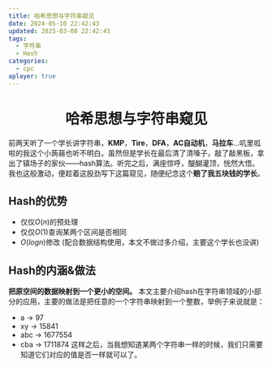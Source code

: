 ```yaml
---
title: 哈希思想与字符串窥见
date: 2024-05-10 22:42:43
updated: 2025-03-08 22:42:43
tags:
  - 字符串
  - Hash
categories:
  - cpc
aplayer: true
---
```



# <center>哈希思想与字符串窥见<center/>
前两天听了一个学长讲字符串，**KMP**，**Tire**，**DFA**，**AC自动机**，**马拉车**...叽里呱啦的我这个小蒟蒻也听不明白。虽然但是学长在最后清了清嗓子，敲了敲黑板，拿出了镇场子的家伙——hash算法。听完之后，满座惊呼，醍醐灌顶，恍然大悟。我也这般激动，便趁着这股劲写下这篇窥见，随便纪念这个**赔了我五块钱的学长**。

## Hash的优势
* 仅仅$O(n)$的预处理
* 仅仅$O(1)$查询某两个区间是否相同
* $O(logn)$修改 (配合数据结构使用，本文不做过多介绍，主要这个学长也没讲)

## Hash的内涵&做法
**把原空间的数据映射到一个更小的空间。**
本文主要介绍hash在字符串领域的小部分的应用，主要的做法是把任意的一个字符串映射到一个整数，举例子来说就是：
* a  ->  97
* xy  ->  15841
* abc -> 1677554
* cba -> 1711874
这样之后，当我想知道某两个字符串一样的时候，我们只需要知道它们对应的值是否一样就可以了。

<!-- <font color=red><font size=5>但是怎么映射呢？</font></font> -->

<!-- 
先不多说，看公式
$hash(S)=(S[1]\times b^{n-1} +S[2]\times b^{n-2} +\cdot \cdot \cdot +S[n]\times b^{0}) mod P$
虽然公式向来是每个文章里面最为具体但是抽象的东西，但是这里的公式还是很好理解的（类似于快读，但是每一位乘的是$b$，不是$10$),举一个具体的例子来说的话：
假如取$b=233，p=13331$
$hash(dyt)=(d\times 233^{2}+y\times 233^{1}+t\times 233^{0})mod 13331$
`d` `y` `t`都是字符，对应其ASCII码取值:100,121,116。简单拿计算器算一下$hash(dyt)=4830$ 。在计算的过程中，我们可以拿一个数组来记录每一位的结果，就像这样：
```cpp
for (int i = 0; i < (int)ss.size(); i++)
    {
        arr[cnt] = (arr[cnt - 1] * b + ss[i]) % 13331;
        cnt++;
    }
```
这样的好处是，我们不仅知道了一个字符串的hash值，也可以在$O(1)$下查出某个子串的hash值，就上面的例子来说$hash(yt)=(hash(dyt)-hash(d)\times233^{2})mod13331+13331)mod13331=1647$
而且显然，hash预处理的复杂度为$O(n)$，得到任意子串的复杂度为$O(1)$，对于得到的子串我们也可以$O(1)$进行比较（原字符串比较的复杂度为$O(s)$，s为字符串长度）

## 升级
那么这么做对吗？显然不对。因为它企图将一个无限的东西映射到一个简短的数字上，这显然是错误的并且荒谬的，我们完全可以找到两个不一样的字符串但是它们对应的hash值是一样的。那么这么做对吗？也对，借助这么的方法我们真的有几率得到AC，前提是数据测试点数据不够强大，当然在IOI中我们也能差不多骗的盆满钵满了。那么这么做对吗？可以对，假如你稍稍地升级一下...
据学长描述，正确的概率和你选择的$P$有关，不难注意到这个做法正确的概率为$S\over P$，其中S为字符串的长度，而一般字符串题的字符串的长度都在1000左右，最多也大概不会超过$10^{5}$,对于m个询问，这个概率可能要再加一个m次方，总而言之，经过这么多的要求之后我们得到的这个正确的概率并不是很高（一般P的选取也就是在$10^{9}$,下面会介绍为什么）。举个例子：如果P选$10^{9}+7$,字符串长度为1000，询问次数有100000次，那么这个算法得到正确答案的概率就是0.90....
这是hash算法不可避免的问题，但是我们可以想办法去优化它。怎么做呢，相信你只是看正确的概率的表达式也能看出来：把P变得更大，或者用不同的P弄出多组hash值。假如我们分别选择$10^{9}+7 和10^{9}+7$进行hash，比较字符串的时候也是同时比较两个hash值，同样是上一个例子，我们正确的概率就已经来到0.999999900。已经ok了吧...

## 取值
对于b和P的取值，这里也稍微有一些门道，本文并不会做太多详细的介绍~~（主要我也不怎么会）~~,简单说一点就是在字符串问题中b的大小要大于128，还得是个质数，我常用的是233和211。对于P的取值一般在$10^{9}$这个数量级，既可以保证我们的正确率足够高，也能保证我们在开long long的时候不会炸内存。

## 例子 查找最长对称子串
这道题很经典了，可以用马拉车算法来做，但是本文讲的是hash，所以我用hash加二分搜索来做。
**输入格式：**
输入在一行中给出长度不超过1000的非空字符串。

**输出格式：**
在一行中输出最长对称子串的长度。

原理在上文已经讲诉的很详细了，这里只贴一些关键部分吧。


将字符串中插入特殊字符，这么做可以保证二分答案的单调性
```cpp
 getline(cin, s); // 读入原字符串
    ss = '\\';       // 处理字符串
    for (int i = 0; i < (int)(s.size()); i++)
    {
        ss = ss + s[i] + '\\';
    }
```

求两个不同的hash值
```cpp
    int cnt = 1;      // 下标从1开始正hash
    leng = ss.size(); // leng为处理后的字符串的长度
    for (int i = 0; i < leng; i++)
    {
        arr1[cnt] = (arr1[cnt - 1] * pi1 + ss[i]) % mod1;
        arr2[cnt] = (arr2[cnt - 1] * pi2 + ss[i]) % mod2;
        cnt++;
    }
    cnt = leng; // 下标从leng开始的反hash
    for (int i = leng - 1; i >= 0; i--)
    {
        rearr1[cnt] = (rearr1[cnt + 1] * pi1 + ss[i]) % mod1;
        rearr2[cnt] = (rearr2[cnt + 1] * pi2 + ss[i]) % mod2;
        cnt--;
    }
```
二分答案
```cpp
 while (l <= r)
    {
        int mid = (l + r) >> 1;
        if (isok(mid * 2)) // 判断[l,l+mid*2]是否为回文串
        {
            l = mid + 1;
            ans = mid;
        }

        else
            r = mid - 1;
    }
```
判断一段字符串的正反hash值是否相同
```cpp
inline bool hashok1(int l, int r) // 第一个hash值的判断
{
    if ((arr1[r] - (arr1[l - 1] * ksm(pi1, r - l + 1, mod1)) % mod1 + mod1) % mod1 == (rearr1[l] - (rearr1[r + 1] * ksm(pi1, r - l + 1, mod1)) % mod1 + mod1) % mod1)
        return true;
    else
        return false;
}
```
本文用了快速幂来进行幂运算，但是更好的方法是用$o(1)$直接跑出所有可能用到的幂，存放到数组里面
```cpp
long long ksm(long long a, long long b, long long mode)
{
    long long sum = 1;
    a = a % mode;

    while (b > 0)
    {
        if (b % 2 == 1) 
            sum = (sum * a) % mode;
        b /= 2;
        a = (a * a) % mode; 
    }
    return sum;
}
```
## 完整答案
<details>
<summary>点击查看代码</summary>

```cpp
#include <bits/stdc++.h>
using namespace std;
typedef long long ll;
ll mod1 = 1000000007, mod2 = 1000000009; // 双hash  pi1&mod1   pi2&mod2
ll pi1 = 233, pi2 = 211;
ll arr1[10004], arr2[10004]; // arr存正的，rearr存反着的
ll rearr1[10004], rearr2[10004];
string s;  // 原字符串
string ss; // 处理后的字符串
int leng;  // 处理后的字符串长度

long long ksm(long long a, long long b, long long mode)
{
    long long sum = 1;
    a = a % mode;

    while (b > 0)
    {
        if (b % 2 == 1) // 判断是否是奇数，是奇数的话将多出来的数事先乘如sum
            sum = (sum * a) % mode;
        b /= 2;
        a = (a * a) % mode; // 不断的两两合并再取模，减小a和b的规模
    }
    return sum;
}

inline bool hashok1(int l, int r) // 第一个hash值的判断
{
    /*调试用正hash和逆hash*/

    // cout << "l " << l << " r " << r << "  " << endl;
    // cout << "left  " << (arr1[r] - (arr1[l - 1] * ksm(pi1, r - l + 1, mod1)) % mod1 + mod1) % mod1 << endl;
    // cout << "right  " << (rearr1[l] - (rearr1[r + 1] * ksm(pi1, r - l + 1, mod1)) % mod1 + mod1) % mod1 << endl;

    if ((arr1[r] - (arr1[l - 1] * ksm(pi1, r - l + 1, mod1)) % mod1 + mod1) % mod1 == (rearr1[l] - (rearr1[r + 1] * ksm(pi1, r - l + 1, mod1)) % mod1 + mod1) % mod1)
        return true;
    else
        return false;
}

inline bool hashok2(int l, int r) // 第二个hash值的判断
{
    /*调试用正hash和逆hash*/
    // cout << "l " << l << " r " << r << "  " << endl;
    // cout << "left  " << (arr2[r] - (arr2[l - 1] * ksm(pi2, r - l + 1, mod2)) % mod2 + mod2) % mod2 << endl;
    // cout << "right  " << (rearr2[l] - (rearr2[r + 1] * ksm(pi2, r - l + 1, mod2)) % mod2 + mod2) % mod2 << endl;

    if ((arr2[r] - (arr2[l - 1] * ksm(pi2, r - l + 1, mod2)) % mod2 + mod2) % mod2 == (rearr2[l] - (rearr2[r + 1] * ksm(pi2, r - l + 1, mod2)) % mod2 + mod2) % mod2)
        return true;
    else
        return false;
}

inline bool isok(int x) // 判断是否存在长度为x的子串满足回文
{
    for (int i = 1; i + x <= leng; i++)
    {
        if (hashok1(i, i + x) && hashok2(i, i + x)) // 判断两个hash
            return true;
    }
    return false;
}

int main()
{
    ios::sync_with_stdio(false);
    cin.tie(0);
    cout.tie(0);

    getline(cin, s); // 读入原字符串
    ss = '\\';       // 处理字符串
    for (int i = 0; i < (int)(s.size()); i++)
    {
        ss = ss + s[i] + '\\';
    }
    // 看看处理对没有（输出处理之后的结果）
    // cout << ss << endl;

    int cnt = 1;      // 下标从1开始正hash
    leng = ss.size(); // leng为处理后的字符串的长度
    for (int i = 0; i < leng; i++)
    {
        arr1[cnt] = (arr1[cnt - 1] * pi1 + ss[i]) % mod1;
        arr2[cnt] = (arr2[cnt - 1] * pi2 + ss[i]) % mod2;
        cnt++;
    }
    cnt = leng; // 下标从leng开始的反hash
    for (int i = leng - 1; i >= 0; i--)
    {
        rearr1[cnt] = (rearr1[cnt + 1] * pi1 + ss[i]) % mod1;
        rearr2[cnt] = (rearr2[cnt + 1] * pi2 + ss[i]) % mod2;
        cnt--;
    }

    int l = 1, r = s.size(); // 祖传的二分答案，r为原子串的长度
    int ans = (l + r) >> 1;

    while (l <= r)
    {
        int mid = (l + r) >> 1;
        if (isok(mid * 2)) // 判断[l,l+mid*2]是否为回文串
        {
            l = mid + 1;
            ans = mid;
        }

        else
            r = mid - 1;
    }

    cout << ans << endl;
    return 0;
}
```
</details>

## 总结
内存也就几百kb，时间复杂度为$o(nlog)$,不超过1000的字符串10ms以内就能跑完。 -->
